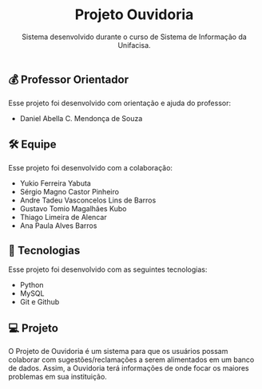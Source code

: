 <h1 align="center"> Projeto Ouvidoria </h1>

<p align="center">
Sistema desenvolvido durante o curso de Sistema de Informação da Unifacisa. <br/>


<br>
  
## 💰 Professor Orientador
  
Esse projeto foi desenvolvido com orientação e ajuda do professor:
  
- Daniel Abella C. Mendonça de Souza  

## 🛠️ Equipe

Esse projeto foi desenvolvido com a colaboração:

- Yukio Ferreira Yabuta
- Sérgio Magno Castor Pinheiro
- Andre Tadeu Vasconcelos Lins de Barros
- Gustavo Tomio Magalhães Kubo
- Thiago Limeira de Alencar
- Ana Paula Alves Barros


## 🚀 Tecnologias

Esse projeto foi desenvolvido com as seguintes tecnologias:

- Python
- MySQL
- Git e Github


## 💻 Projeto

O Projeto de Ouvidoria é um sistema para que os usuários possam colaborar com sugestões/reclamações a serem alimentados 
em um banco de dados. Assim, a Ouvidoria terá informações de onde focar os maiores problemas em sua instituição.
